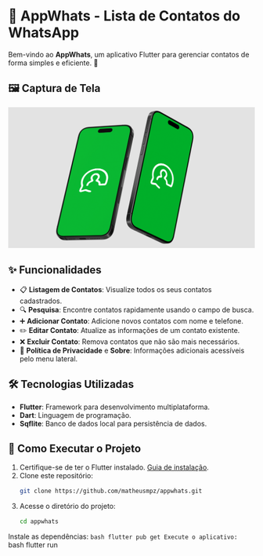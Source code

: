 # 📱 AppWhats - Lista de Contatos do WhatsApp

Bem-vindo ao **AppWhats**, um aplicativo Flutter para gerenciar contatos de forma simples e eficiente. 🚀

## 🖼️ Captura de Tela

![Tela Inicial](public/image.png)

## ✨ Funcionalidades

- 📋 **Listagem de Contatos**: Visualize todos os seus contatos cadastrados.
- 🔍 **Pesquisa**: Encontre contatos rapidamente usando o campo de busca.
- ➕ **Adicionar Contato**: Adicione novos contatos com nome e telefone.
- ✏️ **Editar Contato**: Atualize as informações de um contato existente.
- ❌ **Excluir Contato**: Remova contatos que não são mais necessários.
- 📜 **Política de Privacidade** e **Sobre**: Informações adicionais acessíveis pelo menu lateral.

## 🛠️ Tecnologias Utilizadas

- **Flutter**: Framework para desenvolvimento multiplataforma.
- **Dart**: Linguagem de programação.
- **Sqflite**: Banco de dados local para persistência de dados.

## 🚀 Como Executar o Projeto

1. Certifique-se de ter o Flutter instalado. [Guia de instalação](https://docs.flutter.dev/get-started/install).
2. Clone este repositório:
   ```bash
   git clone https://github.com/matheusmpz/appwhats.git
3. Acesse o diretório do projeto:
    ```bash
    cd appwhats
Instale as dependências:
    ```bash
        flutter pub get
Execute o aplicativo:
    ```bash
        flutter run